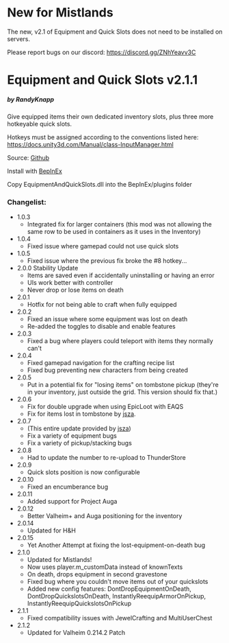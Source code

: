 # New for Mistlands
The new, v2.1 of Equipment and Quick Slots does not need to be installed on servers.

Please report bugs on our discord: https://discord.gg/ZNhYeavv3C

# Equipment and Quick Slots v2.1.1
##### by RandyKnapp
Give equipped items their own dedicated inventory slots, plus three more hotkeyable quick slots.

Hotkeys must be assigned according to the conventions listed here: https://docs.unity3d.com/Manual/class-InputManager.html

Source: [Github](https://github.com/RandyKnapp/ValheimMods/EquipmentAndQuickSlots/)

Install with [BepInEx](https://valheim.thunderstore.io/package/denikson/BepInExPack_Valheim/)

Copy EquipmentAndQuickSlots.dll into the BepInEx/plugins folder

### Changelist:
  * 1.0.3
    * Integrated fix for larger containers (this mod was not allowing the same row to be used in containers as it uses in the Inventory)
  * 1.0.4
    * Fixed issue where gamepad could not use quick slots
  * 1.0.5
    * Fixed issue where the previous fix broke the #8 hotkey...
  * 2.0.0 Stability Update
	* Items are saved even if accidentally uninstalling or having an error
	* UIs work better with controller
	* Never drop or lose items on death
  * 2.0.1
	* Hotfix for not being able to craft when fully equipped
  * 2.0.2
	* Fixed an issue where some equipment was lost on death
	* Re-added the toggles to disable and enable features
  * 2.0.3
    * Fixed a bug where players could teleport with items they normally can't
  * 2.0.4
    * Fixed gamepad navigation for the crafting recipe list
	* Fixed bug preventing new characters from being created
  * 2.0.5
    * Put in a potential fix for "losing items" on tombstone pickup (they're in your inventory, just outside the grid. This version should fix that.)
  * 2.0.6
    * Fix for double upgrade when using EpicLoot with EAQS
	* Fix for items lost in tombstone by [jsza](https://github.com/jsza).
  * 2.0.7
	* (This entire update provided by [jsza](https://github.com/jsza))
	* Fix a variety of equipment bugs
	* Fix a variety of pickup/stacking bugs
  * 2.0.8
    * Had to update the number to re-upload to ThunderStore
  * 2.0.9
	* Quick slots position is now configurable
  * 2.0.10
    * Fixed an encumberance bug
  * 2.0.11
    * Added support for Project Auga
  * 2.0.12
    * Better Valheim+ and Auga positioning for the inventory
  * 2.0.14
    * Updated for H&H
  * 2.0.15
    * Yet Another Attempt at fixing the lost-equipment-on-death bug
  * 2.1.0
    * Updated for Mistlands!
    * Now uses player.m_customData instead of knownTexts
    * On death, drops equipment in second gravestone
    * Fixed bug where you couldn't move items out of your quickslots
    * Added new config features: DontDropEquipmentOnDeath, DontDropQuickslotsOnDeath, InstantlyReequipArmorOnPickup, InstantlyReequipQuickslotsOnPickup
  * 2.1.1
    * Fixed compatibility issues with JewelCrafting and MultiUserChest
  * 2.1.2
    * Updated for Valheim 0.214.2 Patch